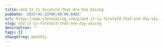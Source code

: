 ```yaml
---
title: And It Is Foretold That One Day Skiing
pubDate: '2023-01-23T00:00:00.000Z'
url: https://www.stormskiing.com/p/and-it-is-foretold-that-one-day-skiing
slug: and-it-is-foretold-that-one-day-skiing
description: ''
tags: []
changefreq: monthly
---
```


<!-- Add post content below -->
